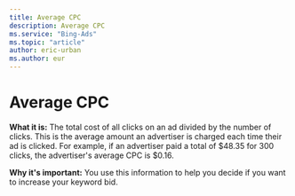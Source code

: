 ```yaml
---
title: Average CPC
description: Average CPC
ms.service: "Bing-Ads"
ms.topic: "article"
author: eric-urban
ms.author: eur
---
```


# Average CPC

**What it is:**  The total cost of all clicks on an ad divided by the number of clicks. This is the average amount an advertiser is charged each time their ad is clicked. For example, if an advertiser paid a total of $48.35 for 300 clicks, the advertiser's average CPC is $0.16.

**Why it's important:**  You use this information to help you decide if you want to increase your keyword bid.


